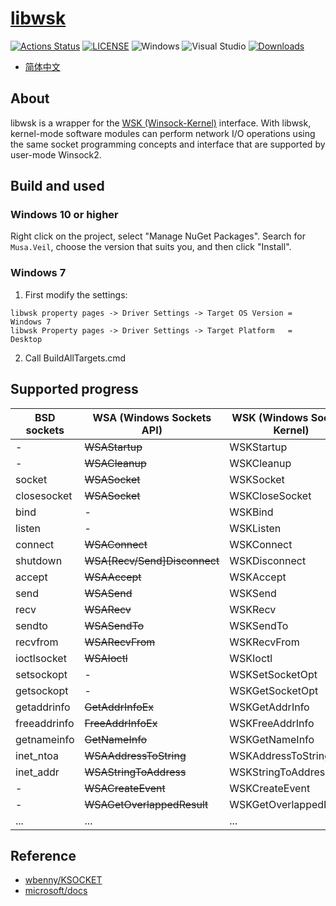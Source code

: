 # [libwsk](https://github.com/mirokaku/libwsk)

[![Actions Status](https://github.com/MiroKaku/libwsk/workflows/CodeQL/badge.svg)](https://github.com/MiroKaku/libwsk/actions)
[![LICENSE](https://img.shields.io/badge/license-MIT-blue.svg)](https://github.com/MiroKaku/libwsk/blob/master/LICENSE)
![Windows](https://img.shields.io/badge/Windows-7+-orange.svg)
![Visual Studio](https://img.shields.io/badge/Visual%20Studio-2022-purple.svg)
[![Downloads](https://img.shields.io/nuget/dt/libwsk?logo=NuGet&logoColor=blue)](https://www.nuget.org/packages/Musa.libwsk/)

* [简体中文](README.zh-cn.md)

## About

libwsk is a wrapper for the [WSK (Winsock-Kernel)](https://docs.microsoft.com/en-us/windows-hardware/drivers/network/introduction-to-winsock-kernel) interface. With libwsk, kernel-mode software modules can perform network I/O operations using the same socket programming concepts and interface that are supported by user-mode Winsock2.

## Build and used

### Windows 10 or higher

Right click on the project, select "Manage NuGet Packages".
Search for `Musa.Veil`, choose the version that suits you, and then click "Install".

### Windows 7

1. First modify the settings:

```
libwsk property pages -> Driver Settings -> Target OS Version = Windows 7
libwsk Property pages -> Driver Settings -> Target Platform   = Desktop
```

2. Call BuildAllTargets.cmd

## Supported progress

| BSD sockets   | WSA (Windows Sockets API)    | WSK (Windows Sockets Kernel) | State  
| ---           | ---                          | ---                          | :----: 
| -             | ~~WSAStartup~~               | WSKStartup                   |   √    
| -             | ~~WSACleanup~~               | WSKCleanup                   |   √    
| socket        | ~~WSASocket~~                | WSKSocket                    |   √    
| closesocket   | ~~WSASocket~~                | WSKCloseSocket               |   √    
| bind          | -                            | WSKBind                      |   √    
| listen        | -                            | WSKListen                    |   √    
| connect       | ~~WSAConnect~~               | WSKConnect                   |   √    
| shutdown      | ~~WSA[Recv/Send]Disconnect~~ | WSKDisconnect                |   √    
| accept        | ~~WSAAccept~~                | WSKAccept                    |   √    
| send          | ~~WSASend~~                  | WSKSend                      |   √    
| recv          | ~~WSARecv~~                  | WSKRecv                      |   √    
| sendto        | ~~WSASendTo~~                | WSKSendTo                    |   √    
| recvfrom      | ~~WSARecvFrom~~              | WSKRecvFrom                  |   √    
| ioctlsocket   | ~~WSAIoctl~~                 | WSKIoctl                     |   √    
| setsockopt    | -                            | WSKSetSocketOpt              |   √    
| getsockopt    | -                            | WSKGetSocketOpt              |   √    
| getaddrinfo   | ~~GetAddrInfoEx~~            | WSKGetAddrInfo               |   √    
| freeaddrinfo  | ~~FreeAddrInfoEx~~           | WSKFreeAddrInfo              |   √    
| getnameinfo   | ~~GetNameInfo~~              | WSKGetNameInfo               |   √    
| inet_ntoa     | ~~WSAAddressToString~~       | WSKAddressToString           |   √    
| inet_addr     | ~~WSAStringToAddress~~       | WSKStringToAddress           |   √    
| -             | ~~WSACreateEvent~~           | WSKCreateEvent               |   √    
| -             | ~~WSAGetOverlappedResult~~   | WSKGetOverlappedResult       |   √    
| ...           | ...                          | ...                          |   -    

## Reference

* [wbenny/KSOCKET](https://github.com/wbenny/KSOCKET)
* [microsoft/docs](https://docs.microsoft.com/zh-cn/windows-hardware/drivers/network/introduction-to-winsock-kernel)

